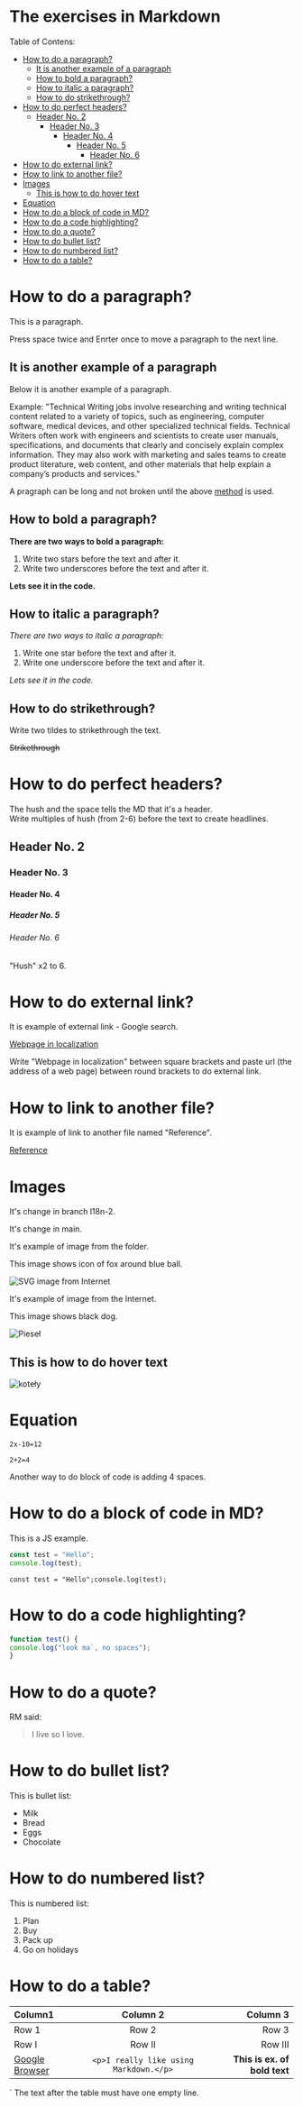 <!-- Example of title -->
The exercises in Markdown<!-- omit in toc -->
=======================

<!-- Here comes the table of content -->

Table of Contens:

- [How to do a paragraph?](#how-to-do-a-paragraph)
  - [It is another example of a paragraph](#it-is-another-example-of-a-paragraph)
  - [How to bold a paragraph?](#how-to-bold-a-paragraph)
  - [How to italic a paragraph?](#how-to-italic-a-paragraph)
  - [How to do strikethrough?](#how-to-do-strikethrough)
- [How to do perfect headers?](#how-to-do-perfect-headers)
  - [Header No. 2](#header-no-2)
    - [Header No. 3](#header-no-3)
      - [Header No. 4](#header-no-4)
        - [Header No. 5](#header-no-5)
          - [Header No. 6](#header-no-6)
- [How to do external link?](#how-to-do-external-link)
- [How to link to another file?](#how-to-link-to-another-file)
- [Images](#images)
  - [This is how to do hover text](#this-is-how-to-do-hover-text)
- [Equation](#equation)
- [How to do a block of code in MD?](#how-to-do-a-block-of-code-in-md)
- [How to do a code highlighting?](#how-to-do-a-code-highlighting)
- [How to do a quote?](#how-to-do-a-quote)
- [How to do bullet list?](#how-to-do-bullet-list)
- [How to do numbered list?](#how-to-do-numbered-list)
- [How to do a table?](#how-to-do-a-table)

<!-- Example of paragraph of text with line break -->

# How to do a paragraph?

This is a paragraph.  

Press space twice and Enrter once to move a paragraph to the next line.  

<!-- Example of another paragraph -->

## It is another example of a paragraph

Below it is another example of a paragraph.  

Example: "Technical Writing jobs involve researching and writing technical content related to a variety of topics, such as engineering, computer software, medical devices, and other specialized technical fields. Technical Writers often work with engineers and scientists to create user manuals, specifications, and documents that clearly and concisely explain complex information. They may also work with marketing and sales teams to create product literature, web content, and other materials that help explain a company’s products and services."  

A pragraph can be long and not broken until the above [method](#how-to-do-a-paragraph) is used.  

<!-- Example of bold -->

## How to bold a paragraph?

**There are two ways to bold a paragraph:**  
1. Write two stars before the text and after it.  
2. Write two underscores before the text and after it.  

__Lets see it in the code.__  

<!-- Example of italic  -->

## How to italic a paragraph?

*There are two ways to italic a paragraph:*  

1. Write one star before the text and after it.  
2. Write one underscore before the text and after it.  

_Lets see it in the code._  

## How to do strikethrough?

Write two tildes to strikethrough the text.  

~~Strikethrough~~  

<!-- Example of headers -->

# How to do perfect headers?

 The hush and the space tells the MD that it's a header.  
Write multiples of hush (from 2-6) before the text to create headlines.  

 ## Header No. 2
 ### Header No. 3
 #### Header No. 4
 ##### Header No. 5
 ###### Header No. 6  
 
"Hush" x2 to 6.  

<!-- Example of external link -->

# How to do external link?

It is example of external link - Google search.  

[Webpage in localization](https://google.com/)  

Write "Webpage in localization" between square brackets and paste url (the address of a web page) between round brackets to do external link.  

<!-- Example of link to another file -->

# How to link to another file?

It is example of link to another file named "Reference".

[Reference](Reference.md)

<!-- Example of an image -->

# Images

It's change in branch l18n-2.  

It's change in main.  

It's example of image from the folder.  

This image shows icon of fox around blue ball.  

![SVG image from Internet](./images/Firefox.jpg "Firefox logo")  

It's example of image from the Internet.

This image shows black dog.  

<!--Check the source of this image-->

![Pieseł](https://picsum.photos/id/237/200/300 "Pieseł")

<!-- Example of an image with hover text -->

## This is how to do hover text

![koteły](https://upload.wikimedia.org/wikipedia/commons/3/32/Collage_of_Six_Cats-03.JPG "Koteły")

<!-- Example of equation or inline code -->

# Equation

```
2x-10=12
```

    2+2=4

Another way to do block of code is adding 4 spaces.

<!-- Example of a block of code -->

# How to do a block of code in MD?

This is a JS example.

```javascript
const test = "Hello";
console.log(test);
```

    const test = "Hello";console.log(test);

<!-- Example of code highlighting -->

# How to do a code highlighting?

```javascript
function test() {
console.log("look ma`, no spaces");
}
```

<!-- Example of quote -->

# How to do a quote?

RM said:  
> I live so I love.

<!-- Example of bullet list -->

# How to do bullet list?

This is bullet list:  
* Milk  
* Bread  
* Eggs
* Chocolate  

<!-- Example of numbered list -->

# How to do numbered list?

This is numbered list:  
1. Plan
2. Buy
3. Pack up
4. Go on holidays

<!-- Example of table -->

# How to do a table?

| Column1   | Column 2    | Column 3  |
| :-------- | :---------: | --------: |
| Row 1     | Row 2       | Row 3     |
| Row I     | Row II      | Row III   |
| [Google Browser](https://www.google.com/) | ``` <p>I really like using Markdown.</p> ``` | **This is ex. of bold text** |

<!-- Paragraph after table -->
`
The text after the table must have one empty line.
